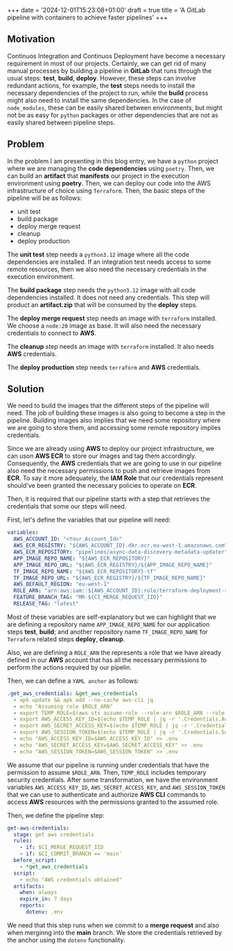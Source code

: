 +++
date = '2024-12-01T15:23:08+01:00'
draft = true
title = 'A GitLab pipeline with containers to achieve faster pipelines'
+++

## Motivation

Continuos Integration and Continuos Deployment have become a necessary requirement in most of our projects. Certainly, we can get rid of many manual processes by building a pipeline in **GitLab** that runs through the usual steps: **test**, **build**, **deploy**. However, these steps can involve redundant actions, for example, the **test** steps needs to install the necessary dependencies of the project to run, while the **build** process might also need to install the same dependencies. In the case of `node_modules`, these can be easily shared between environments, but might not be as easy for `python` packages or other dependencies that are not as easily shared between pipeline steps.

## Problem

In the problem I am presenting in this blog entry, we have a `python` project where we are managing the __code dependencies__ using `poetry`. Then, we can build an **artifact** that __manifests__ our project in the execution environment using **poetry**. Then, we can deploy our code into the AWS infrastructure of choice using `Terraform`. Then, the basic steps of the pipeline will be as follows:

- unit test
- build package
- deploy merge request
- cleanup
- deploy production

The **unit test** step needs a `python3.12` image where all the code dependencies are installed. If an integration test needs access to some remote resources, then we also need the necessary credentials in the execution environment.

The **build package** step needs the `python3.12` image with all code dependencies installed. It does not need any credentials. This step will product an **artifact.zip** that will be consumed by the **deploy** steps.

The **deploy merge request** step needs an image with `terraform` installed. We choose a `node:20` image as base. It will also need the necessary credentials to connect to **AWS**.

The **cleanup** step needs an image with `terraform` installed. It also needs **AWS** credentials.

The **deploy production** step needs `terraform` and **AWS** credentials.

## Solution

We need to build the images that the different steps of the pipeline will need. The job of building these images is also going to become a step in the pipeline. Building images also implies that we need some repository where we are going to store them, and accessing some remote repository implies credentials.

Since we are already using **AWS** to deploy our project infrastructure, we can uson **AWS ECR** to store our images and tag them accordingly. Consequently, the **AWS** credentials that we are going to use in our pipeline also need the necessary permissions to push and retrieve images from **ECR**. To say it more adequately, the **IAM Role** that our credentials represent should've been granted the necessary policies to operate on **ECR**.

Then, it is required that our pipeline starts with a step that retrieves the credentials that some our steps will need.

First, let's define the variables that our pipeline will need:

```yaml
variables:
  AWS_ACCOUNT_ID: "<Your_Account_Id>"
  AWS_ECR_REGISTRY: "${AWS_ACCOUNT_ID}.dkr.ecr.eu-west-1.amazonaws.com"
  AWS_ECR_REPOSITORY: "pipelines/async-data-discovery-metadata-updater"
  APP_IMAGE_REPO_NAME: "${AWS_ECR_REPOSITORY}"
  APP_IMAGE_REPO_URL: "${AWS_ECR_REGISTRY}/${APP_IMAGE_REPO_NAME}"
  TF_IMAGE_REPO_NAME: "${AWS_ECR_REPOSITORY}-tf"
  TF_IMAGE_REPO_URL: "${AWS_ECR_REGISTRY}/${TF_IMAGE_REPO_NAME}"
  AWS_DEFAULT_REGION: "eu-west-1"
  ROLE_ARN: "arn:aws:iam::${AWS_ACCOUNT_ID}:role/terraform-deployment-role"
  FEATURE_BRANCH_TAG: "MR-${CI_MERGE_REQUEST_IID}"
  RELEASE_TAG: "latest"
```
Most of these variables are self-explanatory but we can highlight that we are defining a repository name `APP_IMAGE_REPO_NAME` for our application steps **test**, **build**; and another repository name `TF_IMAGE_REPO_NAME` for `Terraform` related steps **deploy**, **cleanup**.

Also, we are defining a `ROLE_ARN` the represents a role that we have already defined in our **AWS** account that has all the necessary permissions to perform the actions required by our pipelin.

Then, we can define a `YAML anchor` as follows:

```yaml
.get_aws_credentials: &get_aws_credentials
  - apk update && apk add --no-cache aws-cli jq
  - echo "Assuming role $ROLE_ARN"
  - export TEMP_ROLE=$(aws sts assume-role --role-arn $ROLE_ARN --role-session-name gitlab-ci-session)
  - export AWS_ACCESS_KEY_ID=$(echo $TEMP_ROLE | jq -r '.Credentials.AccessKeyId')
  - export AWS_SECRET_ACCESS_KEY=$(echo $TEMP_ROLE | jq -r '.Credentials.SecretAccessKey')
  - export AWS_SESSION_TOKEN=$(echo $TEMP_ROLE | jq -r '.Credentials.SessionToken')
  - echo "AWS_ACCESS_KEY_ID=$AWS_ACCESS_KEY_ID" >> .env
  - echo "AWS_SECRET_ACCESS_KEY=$AWS_SECRET_ACCESS_KEY" >> .env
  - echo "AWS_SESSION_TOKEN=$AWS_SESSION_TOKEN" >> .env
```

We assume that our pipeline is running under credentials that have the permission to assume `$ROLE_ARN`. Then, `TEMP_ROLE` includes temporary security credentials. After some transformation, we have the environment variables `AWS_ACCESS_KEY_ID`, `AWS_SECRET_ACCESS_KEY`, and `AWS_SESSION_TOKEN` that we can use to authenticate and authorize **AWS CLI** commands to access **AWS** resources with the permissions granted to the assumed role.

Then, we define the pipeline step:

```yaml
get-aws-credentials:
  stage: get aws credentials
  rules:
    - if: $CI_MERGE_REQUEST_IID
    - if: $CI_COMMIT_BRANCH == 'main'
  before_script:
    - *get_aws_credentials
  script:
    - echo "AWS credentials obtained"
  artifacts:
    when: always
    expire_in: 7 days
    reports:
      dotenv: .env
```

We need that this step runs when we commit to a **merge request** and also when merginng into the **main** branch. We store the credentials retrieved by the anchor using the `dotenv` functionality.

